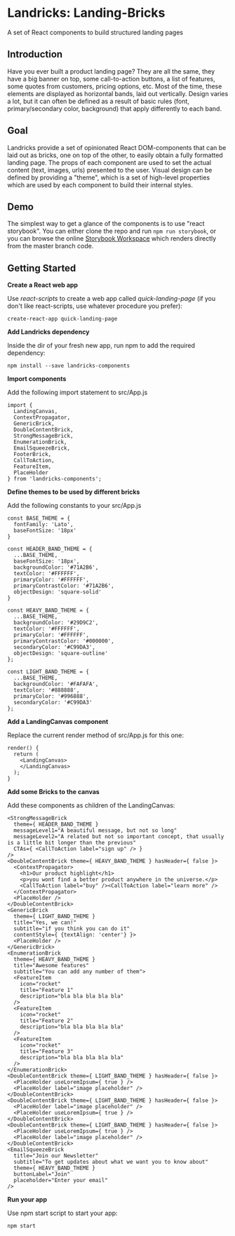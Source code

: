 # Landricks: Landing-Bricks
A set of React components to build structured landing pages

## Introduction
Have you ever built a product landing page? They are all the same, they have a big banner on top, some call-to-action buttons, a list of features, some quotes from customers, pricing options, etc. Most of the time, these elements are displayed as horizontal bands, laid out vertically. Design varies a lot, but it can often be defined as a result of basic rules (font, primary/secondary color, background) that apply differently to each band.

## Goal
Landricks provide a set of opinionated React DOM-components that can be laid out as bricks, one on top of the other, to easily obtain a fully formatted landing page. The props of each component are used to set the actual content (text, images, urls) presented to the user. Visual design can be defined by providing a "theme", which is a set of high-level properties which are used by each component to build their internal styles.

## Demo
The simplest way to get a glance of the components is to use "react storybook". You can either clone the repo and run `npm run storybook`, or you can browse the online [Storybook Workspace](https://99414fdf-a9e6-4eed-85ce-422542fe1672.sbook.io) which renders directly from the master branch code.

## Getting Started

**Create a React web app**

Use *react-scripts* to create a web app called *quick-landing-page* (if you don't like react-scripts, use whatever procedure you prefer):

    create-react-app quick-landing-page

**Add Landricks dependency**

Inside the dir of your fresh new app, run npm to add the required dependency:

    npm install --save landricks-components

**Import components**

Add the following import statement to src/App.js

```
import {
  LandingCanvas,
  ContextPropagator,
  GenericBrick,
  DoubleContentBrick,
  StrongMessageBrick,
  EnumerationBrick,
  EmailSqueezeBrick,
  FooterBrick,
  CallToAction,
  FeatureItem,
  PlaceHolder
} from 'landricks-components';
```

**Define themes to be used by different bricks**

Add the following constants to your src/App.js

```
const BASE_THEME = {
  fontFamily: 'Lato',
  baseFontSize: '18px'
}

const HEADER_BAND_THEME = {
  ...BASE_THEME,
  baseFontSize: '18px',
  backgroundColor: '#71A2B6',
  textColor: '#FFFFFF',
  primaryColor: '#FFFFFF',
  primaryContrastColor: '#71A2B6',
  objectDesign: 'square-solid'
}

const HEAVY_BAND_THEME = {
  ...BASE_THEME,
  backgroundColor: '#29D9C2',
  textColor: '#FFFFFF',
  primaryColor: '#FFFFFF',
  primaryContrastColor: '#000000',
  secondaryColor: '#C99DA3',
  objectDesign: 'square-outline'
};

const LIGHT_BAND_THEME = {
  ...BASE_THEME,
  backgroundColor: '#FAFAFA',
  textColor: '#888888',
  primaryColor: '#996888',
  secondaryColor: '#C99DA3'
};
```

**Add a LandingCanvas component**

Replace the current render method of src/App.js for this one:

```
render() {
  return (
    <LandingCanvas>
    </LandingCanvas>
  );
}
```

**Add some Bricks to the canvas**

Add these components as children of the LandingCanvas:

```
<StrongMessageBrick
  theme={ HEADER_BAND_THEME }
  messageLevel1="A beautiful message, but not so long"
  messageLevel2="A related but not so important concept, that usually is a little bit longer than the previous"
  CTAs={ <CallToAction label="sign up" /> }
/>
<DoubleContentBrick theme={ HEAVY_BAND_THEME } hasHeader={ false }>
  <ContextPropagator>
    <h1>Our product highlight</h1>
    <p>you wont find a better product anywhere in the universe.</p>
    <CallToAction label="buy" /><CallToAction label="learn more" />
  </ContextPropagator>
  <PlaceHolder />
</DoubleContentBrick>
<GenericBrick
  theme={ LIGHT_BAND_THEME }
  title="Yes, we can!"
  subtitle="if you think you can do it"
  contentStyle={ {textAlign: 'center'} }>
  <PlaceHolder />
</GenericBrick>
<EnumerationBrick
  theme={ HEAVY_BAND_THEME }
  title="Awesome features"
  subtitle="You can add any number of them">
  <FeatureItem
    icon="rocket"
    title="Feature 1"
    description="bla bla bla bla bla"
  />
  <FeatureItem
    icon="rocket"
    title="Feature 2"
    description="bla bla bla bla bla"
  />
  <FeatureItem
    icon="rocket"
    title="Feature 3"
    description="bla bla bla bla bla"
  />
</EnumerationBrick>
<DoubleContentBrick theme={ LIGHT_BAND_THEME } hasHeader={ false }>
  <PlaceHolder useLoremIpsum={ true } />
  <PlaceHolder label="image placeholder" />
</DoubleContentBrick>
<DoubleContentBrick theme={ LIGHT_BAND_THEME } hasHeader={ false }>
  <PlaceHolder label="image placeholder" />
  <PlaceHolder useLoremIpsum={ true } />
</DoubleContentBrick>
<DoubleContentBrick theme={ LIGHT_BAND_THEME } hasHeader={ false }>
  <PlaceHolder useLoremIpsum={ true } />
  <PlaceHolder label="image placeholder" />
</DoubleContentBrick>
<EmailSqueezeBrick
  title="Join our Newsletter"
  subtitle="To get updates about what we want you to know about"
  theme={ HEAVY_BAND_THEME }
  buttonLabel="Join"
  placeholder="Enter your email"
/>
```

**Run your app**

Use npm start script to start your app:

```
npm start
```

